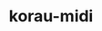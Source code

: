 ---
layout: module
title: korau-midi
link: https://github.com/korlibs/korge-audio-formats/tree/main/korau-midi
---